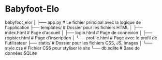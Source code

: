# Babyfoot-Elo
 
babyfoot_elo/
│
├── app.py             # Le fichier principal avec la logique de l'application
├── templates/         # Dossier pour les fichiers HTML
│   ├── index.html     # Page d'accueil
│   ├── login.html     # Page de connexion
│   ├── register.html  # Page d'inscription
│   └── profile.html   # Page avec le profil de l'utilisateur
├── static/            # Dossier pour les fichiers CSS, JS, images
│   └── style.css      # Fichier CSS pour styliser le site
└── db.sqlite          # Base de données SQLite
